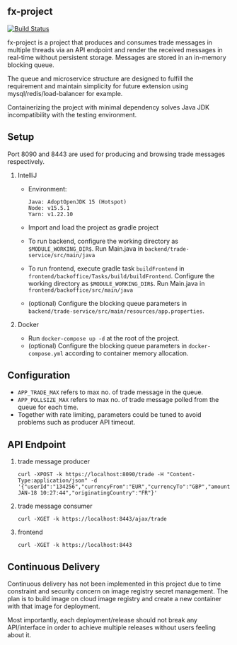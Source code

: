 ## fx-project

[![Build Status](https://github.com/ericccw/fx-project/workflows/build/badge.svg)](https://github.com/ericccw/fx-project/actions)

fx-project is a project that produces and consumes trade messages in multiple threads via an API endpoint and render the received messages in real-time without persistent storage. Messages are stored in an in-memory blocking queue.

The queue and microservice structure are designed to fulfill the requirement and maintain simplicity for future extension using mysql/redis/load-balancer for example.

Containerizing the project with minimal dependency solves Java JDK incompatibility with the testing environment.

## Setup

Port 8090 and 8443 are used for producing and browsing trade messages respectively.

1. IntelliJ

    * Environment:
       ```
       Java: AdoptOpenJDK 15 (Hotspot)
       Node: v15.5.1
       Yarn: v1.22.10
       ```

    * Import and load the project as gradle project
    * To run backend, configure the working directory as `$MODULE_WORKING_DIR$`. Run Main.java in `backend/trade-service/src/main/java`
    * To run frontend, execute gradle task `buildFrontend` in `frontend/backoffice/Tasks/build/buildFrontend`. Configure the working directory as `$MODULE_WORKING_DIR$`. Run Main.java in `frontend/backoffice/src/main/java`
    * (optional) Configure the blocking queue parameters in `backend/trade-service/src/main/resources/app.properties`.

2. Docker
    * Run `docker-compose up -d` at the root of the project.
    * (optional) Configure the blocking queue parameters in `docker-compose.yml` according to container memory allocation.
   
## Configuration

  * `APP_TRADE_MAX` refers to max no. of trade message in the queue.
  * `APP_POLLSIZE_MAX` refers to max no. of trade message polled from the queue for each time.
  * Together with rate limiting, parameters could be tuned to avoid problems such as producer API timeout.
   
## API Endpoint

1. trade message producer
   ```
   curl -XPOST -k https://localhost:8090/trade -H "Content-Type:application/json" -d '{"userId":"134256","currencyFrom":"EUR","currencyTo":"GBP","amountSell":1000,"amountBuy":747.1,"rate":0.7471,"timePlaced":"24-JAN-18 10:27:44","originatingCountry":"FR"}'
   ```
2. trade message consumer
   ```
   curl -XGET -k https://localhost:8443/ajax/trade
   ```
3. frontend
   ```
   curl -XGET -k https://localhost:8443
   ```

## Continuous Delivery

Continuous delivery has not been implemented in this project due to time constraint and security concern on image registry secret management. The plan is to build image on cloud image registry and create a new container with that image for deployment.  

Most importantly, each deployment/release should not break any API/interface in order to achieve multiple releases without users feeling about it.
